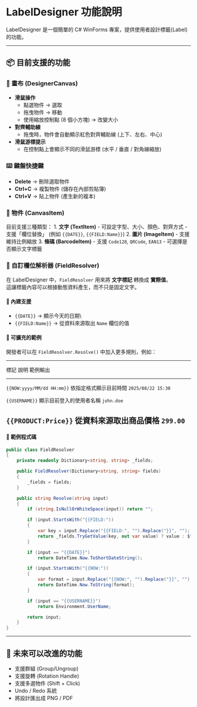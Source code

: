 # LabelDesigner 功能說明

LabelDesigner 是一個簡單的 C# WinForms 專案，提供使用者設計標籤(Label)
的功能。

------------------------------------------------------------------------

## 📦 目前支援的功能

### 🎨 畫布 (DesignerCanvas)

-   **滑鼠操作**
    -   點選物件 → 選取
    -   拖曳物件 → 移動
    -   使用縮放控制點 (8 個小方塊) → 改變大小
-   **對齊輔助線**
    -   拖曳時，物件會自動顯示紅色對齊輔助線 (上下、左右、中心)
-   **滑鼠游標提示**
    -   在控制點上會顯示不同的滑鼠游標 (水平 / 垂直 / 對角線縮放)

### ⌨️ 鍵盤快捷鍵

-   **Delete** → 刪除選取物件
-   **Ctrl+C** → 複製物件 (儲存在內部剪貼簿)
-   **Ctrl+V** → 貼上物件 (產生新的複本)

### 📑 物件 (CanvasItem)

目前支援三種類型： 1. **文字 (TextItem)** -
可設定字型、大小、顏色、對齊方式 - 支援「欄位替換」 (例如 `{{DATE}}`,
`{{FIELD:Name}}`) 2. **圖片 (ImageItem)** - 支援維持比例縮放 3. **條碼
(BarcodeItem)** - 支援 `Code128`, `QRCode`, `EAN13` -
可選擇是否顯示文字標籤

### 🔧 自訂欄位解析器 (FieldResolver)

在 LabelDesigner 中，`FieldResolver` 用來將 **文字標記** 轉換成
**實際值**。\
這讓標籤內容可以根據動態資料產生，而不只是固定文字。

#### 📌 內建支援

-   `{{DATE}}` → 顯示今天的日期\
-   `{{FIELD:Name}}` → 從資料來源取出 `Name` 欄位的值

#### 📌 可擴充的範例

開發者可以在 `FieldResolver.Resolve()` 中加入更多規則，例如：

  ----------------------------------------------------------------------------------------
  標記                         說明                       範例輸出
  ---------------------------- -------------------------- --------------------------------
  `{{NOW:yyyy/MM/dd HH:mm}}`   依指定格式顯示目前時間     `2025/08/22 15:30`

  `{{USERNAME}}`               顯示目前登入的使用者名稱   `john.doe`

  `{{PRODUCT:Price}}`          從資料來源取出商品價格     `299.00`
  ----------------------------------------------------------------------------------------

#### 📌 範例程式碼

``` csharp
public class FieldResolver
{
    private readonly Dictionary<string, string> _fields;

    public FieldResolver(Dictionary<string, string> fields)
    {
        _fields = fields;
    }

    public string Resolve(string input)
    {
        if (string.IsNullOrWhiteSpace(input)) return "";

        if (input.StartsWith("{{FIELD:"))
        {
            var key = input.Replace("{{FIELD:", "").Replace("}}", "");
            return _fields.TryGetValue(key, out var value) ? value : $"[未知欄位:{key}]";
        }

        if (input == "{{DATE}}")
            return DateTime.Now.ToShortDateString();

        if (input.StartsWith("{{NOW:"))
        {
            var format = input.Replace("{{NOW:", "").Replace("}}", "");
            return DateTime.Now.ToString(format);
        }

        if (input == "{{USERNAME}}")
            return Environment.UserName;

        return input;
    }
}
```

------------------------------------------------------------------------

## 🚀 未來可以改進的功能

-   支援群組 (Group/Ungroup)
-   支援旋轉 (Rotation Handle)
-   支援多選物件 (Shift + Click)
-   Undo / Redo 系統
-   將設計匯出成 PNG / PDF
